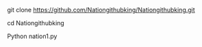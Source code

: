 git clone https://github.com/Nationgithubking/Nationgithubking.git

cd Nationgithubking 

Python nation1.py

